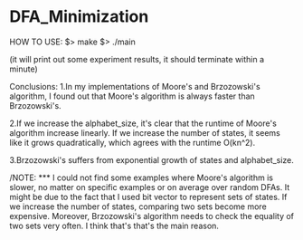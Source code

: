 # DFA_Minimization

HOW TO USE:
  $> make
  $> ./main

(it will print out some experiment results, it should terminate within a minute)

Conclusions:
  1.In my implementations of Moore's and Brzozowski's algorithm, I found out that
    Moore's algorithm is always faster than Brzozowski's.

  2.If we increase the alphabet_size, it's clear that the runtime of Moore's
    algorithm increase linearly. If we increase the number of states, it seems
    like it grows quadratically, which agrees with the runtime O(kn^2).

  3.Brzozowski's suffers from exponential growth of states and alphabet_size.


  /NOTE: ***
  I could not find some examples where Moore's algorithm is slower, no matter on
  specific examples or on average over random DFAs. It might be due to the fact
  that I used bit vector to represent sets of states. If we increase the number
  of states, comparing two sets become more expensive. Moreover, Brzozowski's
  algorithm needs to check the equality of two sets very often. I think that's
  that's the main reason.